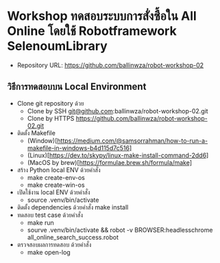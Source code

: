 # Workshop ทดสอบระบบการสั่งซื้อใน All Online โดยใช้ Robotframework SelenoumLibrary

- Repository URL: https://github.com/ballinwza/robot-workshop-02

## วิธีการทดสอบบน Local Environment

- Clone git repository ด้วย
  - Clone by SSH git@github.com:ballinwza/robot-workshop-02.git
  - Clone by HTTPS https://github.com/ballinwza/robot-workshop-02.git
- ติดตั้ง Makefile
  - (Window)[https://medium.com/@samsorrahman/how-to-run-a-makefile-in-windows-b4d115d7c516]
  - (Linux)[https://dev.to/skypy/linux-make-install-command-2dd6]
  - (MacOS by brew)[https://formulae.brew.sh/formula/make]
- สร้าง Python local ENV ด้วยคำสั่ง
  - make create-env-os
  - make create-win-os
- เปิดใช้งาน local ENV ด้วยคำสั่ง
  - source .venv/bin/activate
- ติดตั้ง dependencies ด้วยคำสั่ง make install
- ทดสอบ test case ด้วยคำสั่ง
  - make run
  - sourve .venv/bin/activate && robot -v BROWSER:headlesschrome all_online_search_success.robot
- ตรวจสอบผลการทดสอบ ด้วยคำสั่ง
  - make open-log
